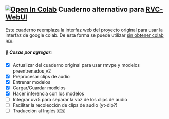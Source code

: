 ## [![Open In Colab](https://colab.research.google.com/assets/colab-badge.svg)](https://colab.research.google.com/github/Bruno5430/RVC-alternative-notebook/blob/main/RVC-alternativo-español.ipynb) Cuaderno alternativo para [RVC-WebUI](https://github.com/fumiama/Retrieval-based-Voice-Conversion-WebUI)

Este cuaderno reemplaza la interfaz web del proyecto original para usar la interfaz de google colab.
De esta forma se puede utilizar [sin obtener colab pro](https://research.google.com/colaboratory/faq.html#runtime-terminations).

##### 🚧 Cosas por agregar:
- [X] Actualizar del cuaderno original para usar rmvpe y modelos preentrenados_v2
- [X] Preprocesar clips de audio
- [X] Entrenar modelos
- [X] Cargar/Guardar modelos
- [X] Hacer inferencia con los modelos
- [ ] Integrar uvr5 para separar la voz de los clips de audio
- [ ] Facilitar la recolección de clips de audio (yt-dlp?)
- [ ] Traducción al Inglés 🇺🇸
